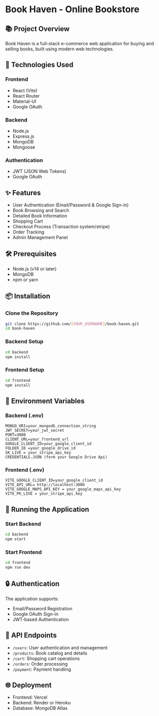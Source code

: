 # Book Haven - Online Bookstore

## 📚 Project Overview

Book Haven is a full-stack e-commerce web application for buying and selling books, built using modern web technologies.

## 🚀 Technologies Used

### Frontend
- React (Vite)
- React Router
- Material-UI
- Google OAuth

### Backend
- Node.js
- Express.js
- MongoDB
- Mongoose

### Authentication
- JWT (JSON Web Tokens)
- Google OAuth

## ✨ Features

- User Authentication (Email/Password & Google Sign-in)
- Book Browsing and Search
- Detailed Book Information
- Shopping Cart
- Checkout Process (Transaction system/stripe)
- Order Tracking
- Admin Management Panel

## 🛠 Prerequisites

- Node.js (v14 or later)
- MongoDB
- npm or yarn

## 📦 Installation

### Clone the Repository
```bash
git clone https://github.com/[YOUR_USERNAME]/book-haven.git
cd book-haven
```

### Backend Setup
```bash
cd backend
npm install
```

### Frontend Setup
```bash
cd frontend
npm install
```

## 🔧 Environment Variables

### Backend (.env)
```
MONGO_URI=your_mongodb_connection_string
JWT_SECRET=your_jwt_secret
PORT=3000
CLIENT_URL=your_frontend_url
GOOGLE_CLIENT_ID=your_google_client_id
FOLDER_ID =your_google_drive_id
SK_LIVE = your_stripe_api_key
CREDENTIALS.JSON (form your Google Drive Api)
```

### Frontend (.env)
```
VITE_GOOGLE_CLIENT_ID=your_google_client_id
VITE_API_URL= http://localhost:3000
VITE_GOOGLE_MAPS_API_KEY = your_google_maps_api_key
VITE_PK_LIVE = your_stripe_api_key

```

## 🏃 Running the Application

### Start Backend
```bash
cd backend
npm start
```

### Start Frontend
```bash
cd frontend
npm run dev
```

## 🔒 Authentication

The application supports:
- Email/Password Registration
- Google OAuth Sign-in
- JWT-based Authentication

## 📡 API Endpoints

- `/users`: User authentication and management
- `/products`: Book catalog and details
- `/cart`: Shopping cart operations
- `/orders`: Order processing
- `/payment`: Payment handling

## 🌐 Deployment

- Frontend: Vercel
- Backend: Render or Heroku
- Database: MongoDB Atlas

